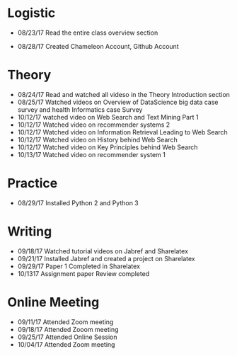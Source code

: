 # Logistic
 
* 08/23/17   Read the entire class overview section
 
* 08/28/17  Created Chameleon Account, Github Account 
 
 
# Theory

* 08/24/17  Read and watched all videso in the Theory Introduction section
* 08/25/17  Watched videos on Overview of DataScience big data case survey and health Informatics case Survey
* 10/12/17  watched video on Web Search and Text Mining Part 1
* 10/12/17  Watched video on recommender systems 2
* 10/12/17  Watched video on Information Retrieval Leading to Web Search
* 10/12/17  Watched video on History behind Web Search
* 10/12/17  Watched video on Key Principles behind Web Search
* 10/13/17  Watched video on recommender system 1

# Practice 

 * 08/29/17  Installed Python 2 and Python 3
  
 

# Writing
 
 * 09/18/17 Watched tutorial videos on Jabref and Sharelatex
 * 09/21/17 Installed Jabref and created a project on Sharelatex
 * 09/29/17 Paper 1 Completed in Sharelatex
 * 10/1317  Assignment paper Review completed
 
 
 # Online Meeting
 
 * 09/11/17  Attended Zoom meeting
 * 09/18/17  Attended Zooom meeting
 * 09/25/17  Attended Online Session
 * 10/04/17 Attended Zoom meeting
 
 
 
 
 
 
 
 
 
 
 
          
 


      
       
